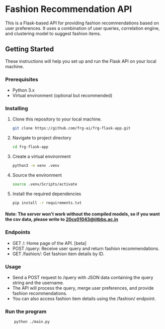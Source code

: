 # Fashion Recommendation API

This is a Flask-based API for providing fashion recommendations based on user preferences. It uses a combination of user queries, correlation engine, and clustering model to suggest fashion items.

## Getting Started

These instructions will help you set up and run the Flask API on your local machine.

### Prerequisites

- Python 3.x
- Virtual environment (optional but recommended)

### Installing

1. Clone this repository to your local machine.

   ```bash
   git clone https://github.com/frg-ai/frg-flask-app.git
   ```

2. Navigate to project directory

   ```bash
   cd frg-flask-app
   ```

3. Create a virtual environment

   ```bash
   python3 -m venv .venv
   ```

4. Source the environment

   ```bash
   source .venv/Scripts/activate
   ```

5. Install the required dependencies

   ```bash
   pip install -r requirements.txt
   ```

#### Note: The server won't work without the compiled models, so if you want the csv data, please write to 20cs01043@iitbbs.ac.in

### Endpoints

- GET /: Home page of the API. [beta]
- POST /query: Receive user query and return fashion recommendations.
- GET /fashion/<id>: Get fashion item details by ID.

### Usage

- Send a POST request to /query with JSON data containing the query string and the username.
- The API will process the query, merge user preferences, and provide fashion recommendations.
- You can also access fashion item details using the /fashion/<id> endpoint.

### Run the program

```bash
    python ./main.py
```
